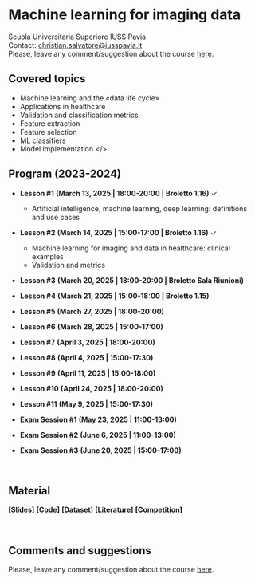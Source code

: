 # Machine learning for imaging data
Scuola Universitaria Superiore IUSS Pavia
<br>
Contact: christian.salvatore@iusspavia.it
<br>
Please, leave any comment/suggestion about the course [here](TBD).

## Covered topics
* Machine learning and the «data life cycle»
* Applications in healthcare
* Validation and classification metrics
* Feature extraction
* Feature selection
* ML classifiers
* Model implementation </>

## Program (2023-2024)
* __Lesson #1__ __(March 13, 2025 \| 18:00-20:00 \| Broletto 1.16)__ ✓ <br>
  * Artificial intelligence, machine learning, deep learning: definitions and use cases
* __Lesson #2__ __(March 14, 2025 \| 15:00-17:00 \| Broletto 1.16)__ ✓ <br>
  * Machine learning for imaging and data in healthcare: clinical examples
  * Validation and metrics
* __Lesson #3__ __(March 20, 2025 \| 18:00-20:00 \| Broletto Sala Riunioni)__ <br>
* __Lesson #4__ __(March 21, 2025 \| 15:00-18:00 \| Broletto 1.15)__ <br>
* __Lesson #5__ __(March 27, 2025 \| 18:00-20:00)__ <br>
* __Lesson #6__ __(March 28, 2025 \| 15:00-17:00)__ <br>
* __Lesson #7__ __(April 3, 2025 \| 18:00-20:00)__ <br>
* __Lesson #8__ __(April 4, 2025 \| 15:00-17:30)__ <br>
* __Lesson #9__ __(April 11, 2025 \| 15:00-18:00)__ <br>
* __Lesson #10__ __(April 24, 2025 \| 18:00-20:00)__ <br>
* __Lesson #11__ __(May 9, 2025 \| 15:00-17:30)__ <br>

* __Exam Session #1__ __(May 23, 2025 \| 11:00-13:00)__ <br>
* __Exam Session #2__ __(June 6, 2025 \| 11:00-13:00)__ <br>
* __Exam Session #3__ __(June 20, 2025 \| 15:00-17:00)__ <br>

<br>

## Material
[__[Slides]__](https://drive.google.com/drive/folders/1ob62ajyNTE0NxdScuHP6t30gAK04IiEI?usp=sharing)
[__[Code]__](https://drive.google.com/drive/folders/1OTgBt5w-_QcOUOrtn8Mrc6VAKFySTKsh?usp=sharing)
[__[Dataset]__](https://drive.google.com/drive/folders/1NZ1fq44JUYuNLC_NVDz12VJIMU2qjnAj?usp=sharing)
[__[Literature]__](TBD)
[__[Competition]__](TBD)

<br>

## Comments and suggestions
Please, leave any comment/suggestion about the course [here](TBD).
